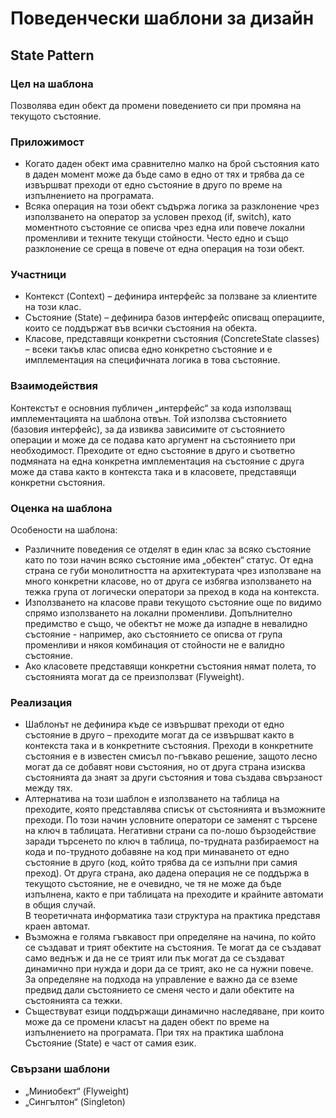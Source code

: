 #     Поведенчески шаблони за дизайн
##    State Pattern
### Цел на шаблона
Позволява един обект да промени поведението си при промяна на текущото състояние. 

### Приложимост
*	Когато даден обект има сравнително малко на брой състояния като в даден момент може да бъде само в едно от тях и трябва да се извършват преходи от едно състояние в друго по време на изпълнението на програмата. 
*	Всяка операция на този обект съдържа логика за разклонение чрез използването на оператор за условен преход (if, switch),  като моментното състояние се описва чрез една или повече локални променливи и техните текущи стойности. Често едно и също разклонение се среща в повече от една операция на този обект.  

### Участници
*	Контекст (Context) – дефинира интерфейс за ползване за клиентите на този клас.
*	Състояние (State) – дефинира базов интерфейс описващ операциите, които се поддържат във всички състояния на обекта. 
*	Класове, представящи конкретни състояния (ConcreteState classes) – всеки такъв клас описва едно конкретно състояние и е имплементация на специфичната логика в това състояние.  

### Взаимодействия
Контекстът е основния публичен „интерфейс“ за кода използващ имплементацията на шаблона отвън. Той използва състоянието (базовия интерфейс), за да извиква зависимите от състоянието операции и може да се подава като аргумент на състоянието при необходимост. Преходите от едно състояние в друго и съответно подмяната на една конкретна имплементация на състояние с друга може да става както в контекста така и в класовете, представящи конкретни състояния.  

### Оценка на шаблона
Особености на шаблона:

*	Различните поведения се отделят в един клас за всяко състояние като по този начин всяко състояние има „обектен“ статус. От една страна се губи монолитността на архитектурата чрез използване на много конкретни класове, но от друга се избягва използването на тежка група от логически оператори за преход в кода на контекста.   
*	Използването на класове прави текущото състояние още по видимо спрямо използването на локални променливи. Допълнително предимство е също, че обектът не може да изпадне в невалидно състояние - например, ако състоянието се описва от група променливи и някоя комбинация от стойности не е валидно състояние.  
*	Ако класовете представящи конкретни състояния нямат полета, то състоянията могат да се преизползват (Flyweight). 

### Реализация
*	Шаблонът не дефинира къде се извършват преходи от едно състояние в друго – преходите могат да се извършват както в контекста така и в конкретните състояния. Преходи в конкретните състояния е в известен смисъл по-гъвкаво решение, защото лесно могат да се добавят нови състояния, но от друга страна изисква състоянията да знаят за други състояния и това създава свързаност между тях. 
*	Алтернатива на този шаблон е използването на таблица на преходите, която представлява списък от състоянията и възможните преходи. По този начин условните оператори се заменят с търсене на ключ в таблицата. Негативни страни са по-лошо бързодействие заради търсенето по ключ в таблица, по-трудната разбираемост на кода и по-трудното добавяне на код при минаването от едно състояние в друго (код, който трябва да се изпълни при самия преход). От друга страна, ако дадена операция не се поддържа в текущото състояние, не е очевидно, че тя не може да бъде изпълнена, както е при таблицата на преходите и крайните автомати в общия случай.  
В теоретичната информатика тази структура на практика представя краен автомат.  
*	Възможна е голяма гъвкавост при определяне на начина, по който се създават и трият обектите на състояния. Те могат да се създават само веднъж и да не се трият или пък могат да се създават динамично при нужда и дори да се трият, ако не са нужни повече. За определяне на подхода на управление е важно да се вземе предвид дали състоянието се сменя често и дали обектите на състоянията са тежки. 
*	Съществуват езици поддържащи динамично наследяване, при които може да се промени класът на даден обект по време на изпълнението на програмата. При тях на практика шаблона Състояние (State) е част от самия език. 

### Свързани шаблони
* „Миниобект“ (Flyweight) 
* „Сингълтон“ (Singleton)


